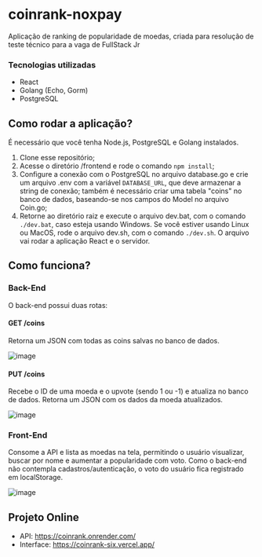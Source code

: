 # coinrank-noxpay
Aplicação de ranking de popularidade de moedas, criada para resolução de teste técnico para a vaga de FullStack Jr

### Tecnologias utilizadas
- React
- Golang (Echo, Gorm)
- PostgreSQL

## Como rodar a aplicação?
É necessário que você tenha Node.js, PostgreSQL e Golang instalados.
1. Clone esse repositório;
2. Acesse o diretório /frontend e rode o comando `npm install`;
3. Configure a conexão com o PostgreSQL no arquivo database.go e crie um arquivo .env com a variável `DATABASE_URL`, que deve armazenar a string de conexão; também é necessário criar uma tabela "coins" no banco de dados, baseando-se nos campos do Model no arquivo Coin.go;
4. Retorne ao diretório raiz e execute o arquivo dev.bat, com o comando `./dev.bat`, caso esteja usando Windows.
Se você estiver usando Linux ou MacOS, rode o arquivo dev.sh, com o comando `./dev.sh`.
O arquivo vai rodar a aplicação React e o servidor.

## Como funciona?
### Back-End
O back-end possui duas rotas:

#### GET /coins
Retorna um JSON com todas as coins salvas no banco de dados.

![image](https://github.com/brittola/coinrank-noxpay/assets/99913525/8c797536-3304-4429-9f69-198ee5b466fc)


#### PUT /coins
Recebe o ID de uma moeda e o upvote (sendo 1 ou -1) e atualiza no banco de dados.
Retorna um JSON com os dados da moeda atualizados.

![image](https://github.com/brittola/coinrank-noxpay/assets/99913525/a3724126-0dd5-478c-bc22-c1f1bbe10490)

### Front-End
Consome a API e lista as moedas na tela, permitindo o usuário visualizar, buscar por nome e aumentar a popularidade com voto. Como o back-end não contempla cadastros/autenticação, o voto do usuário fica registrado em localStorage.

![image](https://github.com/brittola/coinrank-noxpay/assets/99913525/03c2ee1b-4582-45fd-9493-91f3f30077dd)

## Projeto Online
- API: https://coinrank.onrender.com/
- Interface: https://coinrank-six.vercel.app/
